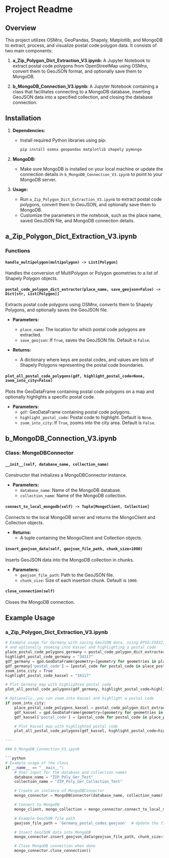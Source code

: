 # Project Readme

## Overview

This project utilizes OSMnx, GeoPandas, Shapely, Matplotlib, and MongoDB to extract, process, and visualize postal code polygon data. It consists of two main components:

1. **a_Zip_Polygon_Dict_Extraction_V3.ipynb:** A Jupyter Notebook to extract postal code polygons from OpenStreetMap using OSMnx, convert them to GeoJSON format, and optionally save them to MongoDB.

2. **b_MongoDB_Connection_V3.ipynb:** A Jupyter Notebook containing a class that facilitates connecting to a MongoDB database, inserting GeoJSON data into a specified collection, and closing the database connection.

## Installation

1. **Dependencies:**
   - Install required Python libraries using pip:
     ```bash
     pip install osmnx geopandas matplotlib shapely pymongo
     ```

2. **MongoDB:**
   - Make sure MongoDB is installed on your local machine or update the connection details in `b_MongoDB_Connection_V3.ipynb` to point to your MongoDB server.

3. **Usage:**
   - Run `a_Zip_Polygon_Dict_Extraction_V3.ipynb` to extract postal code polygons, convert them to GeoJSON, and optionally save them to MongoDB.
   - Customize the parameters in the notebook, such as the place name, saved GeoJSON file, and MongoDB connection details.

## a_Zip_Polygon_Dict_Extraction_V3.ipynb

### Functions

#### `handle_multipolygon(multipolygon) -> List[Polygon]`
Handles the conversion of MultiPolygon or Polygon geometries to a list of Shapely Polygon objects.

#### `postal_code_polygon_dict_extractor(place_name, save_geojson=False) -> Dict[str, List[Polygon]]`
Extracts postal code polygons using OSMnx, converts them to Shapely Polygons, and optionally saves the GeoJSON file.

- **Parameters:**
  - `place_name`: The location for which postal code polygons are extracted.
  - `save_geojson`: If `True`, saves the GeoJSON file. Default is `False`.

- **Returns:**
  - A dictionary where keys are postal codes, and values are lists of Shapely Polygons representing the postal code boundaries.

#### `plot_all_postal_code_polygons(gdf, highlight_postal_code=None, zoom_into_city=False)`
Plots the GeoDataFrame containing postal code polygons on a map and optionally highlights a specific postal code.

- **Parameters:**
  - `gdf`: GeoDataFrame containing postal code polygons.
  - `highlight_postal_code`: Postal code to highlight. Default is `None`.
  - `zoom_into_city`: If `True`, zooms into the city area. Default is `False`.

## b_MongoDB_Connection_V3.ipynb

### Class: MongoDBConnector

#### `__init__(self, database_name, collection_name)`
Constructor that initializes a MongoDBConnector instance.

- **Parameters:**
  - `database_name`: Name of the MongoDB database.
  - `collection_name`: Name of the MongoDB collection.

#### `connect_to_local_mongodb(self) -> Tuple[MongoClient, Collection]`
Connects to the local MongoDB server and returns the MongoClient and Collection objects.

- **Returns:**
  - A tuple containing the MongoClient and Collection objects.

#### `insert_geojson_data(self, geojson_file_path, chunk_size=1000)`
Inserts GeoJSON data into the MongoDB collection in chunks.

- **Parameters:**
  - `geojson_file_path`: Path to the GeoJSON file.
  - `chunk_size`: Size of each insertion chunk. Default is `1000`.

#### `close_connection(self)`
Closes the MongoDB connection.

## Example Usage

### a_Zip_Polygon_Dict_Extraction_V3.ipynb

```python
# Example usage for Germany with saving GeoJSON data, using EPSG:25832,
# and optionally zooming into Kassel and highlighting a postal code
place_postal_code_polygons_germany = postal_code_polygon_dict_extractor("Germany", save_geojson=True)
highlight_postal_code_germany = "34117"
gdf_germany = gpd.GeoDataFrame(geometry=[geometry for geometries in place_postal_code_polygons_germany.values() for geometry in geometries])
gdf_germany['postal_code'] = [postal_code for postal_code in place_postal_code_polygons_germany.keys() for _ in place_postal_code_polygons_germany[postal_code]]
zoom_into_city = True
highlight_postal_code_kassel = "34117"

# Plot Germany map with highlighted postal code
plot_all_postal_code_polygons(gdf_germany, highlight_postal_code=highlight_postal_code_germany, zoom_into_city=zoom_into_city)

# Optionally, you can zoom into Kassel and highlight a postal code
if zoom_into_city:
    place_postal_code_polygons_kassel = postal_code_polygon_dict_extractor("Kassel")
    gdf_kassel = gpd.GeoDataFrame(geometry=[geometry for geometries in place_postal_code_polygons_kassel.values() for geometry in geometries])
    gdf_kassel['postal_code'] = [postal_code for postal_code in place_postal_code_polygons_kassel.keys() for _ in place_postal_code_polygons_kassel[postal_code]]

    # Plot Kassel map with highlighted postal code
    plot_all_postal_code_polygons(gdf_kassel, highlight_postal_code=highlight_postal_code_kassel)

---

### b_MongoDB_Connection_V3.ipynb

```python
# Example usage of the class
if __name__ == "__main__":
    # User input for the database and collection names
    database_name = "ZIP_Poly_Ger_Test"
    collection_name = "ZIP_Poly_Ger_Collection_Test"

    # Create an instance of MongoDBConnector
    mongo_connector = MongoDBConnector(database_name, collection_name)

    # Connect to MongoDB
    mongo_client, mongo_collection = mongo_connector.connect_to_local_mongodb()

    # Example GeoJSON file path
    geojson_file_path = 'Germany_postal_codes.geojson'  # Update the file path accordingly

    # Insert GeoJSON data into MongoDB
    mongo_connector.insert_geojson_data(geojson_file_path, chunk_size=1000)

    # Close MongoDB connection when done
    mongo_connector.close_connection()

